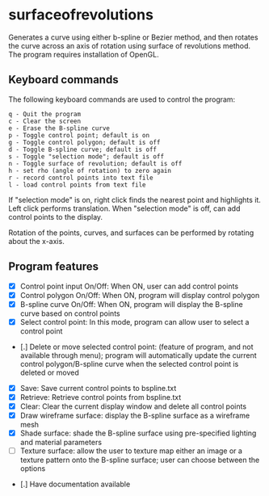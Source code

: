 # surfaceofrevolutions
Generates a curve using either b-spline or Bezier method, and then rotates the curve across an axis of rotation using surface of revolutions method. The program requires installation of OpenGL.

## Keyboard commands
  The following keyboard commands are used to control the
  program:

    q - Quit the program
    c - Clear the screen
    e - Erase the B-spline curve
    p - Toggle control point; default is on
    g - Toggle control polygon; default is off
    d - Toggle B-spline curve; default is off 
    s - Toggle "selection mode"; default is off
    n - Toggle surface of revolution; default is off
    h - set rho (angle of rotation) to zero again
    r - record control points into text file
    l - load control points from text file

  If "selection mode" is on, right click finds the nearest point
  and highlights it. Left click performs translation. When
  "selection mode" is off, can add control points to the display.
  
  Rotation of the points, curves, and surfaces can be performed
  by rotating about the x-axis.

## Program features
- [X] Control point input On/Off: When ON, user can add control 
      points
- [X] Control polygon On/Off: When ON, program will display 
      control polygon
- [X] B-spline curve On/Off: When ON, program will display the
      B-spline curve based on control points
- [X] Select control point: In this mode, program can allow user
      to select a control point
- [.] Delete or move selected control point: (feature of program,
      and not available through menu); program will automatically
      update the current control polygon/B-spline curve when the
      selected control point is deleted or moved
- [X] Save: Save current control points to bspline.txt
- [X] Retrieve: Retrieve control points from bspline.txt
- [X] Clear: Clear the current display window and delete all
      control points
- [X] Draw wireframe surface: display the B-spline surface as a
      wireframe mesh
- [X] Shade surface: shade the B-spline surface using pre-specified
      lighting and material parameters
- [ ] Texture surface: allow the user to texture map either an
      image or a texture pattern onto the B-spline surface; user
      can choose between the options
- [.] Have documentation available
